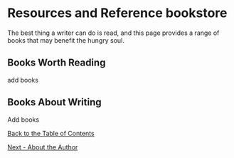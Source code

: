 # Resources and Reference bookstore

The best thing a writer can do is read, and this page provides a range of books that may benefit the hungry soul.

## Books Worth Reading

add books

## Books About Writing

Add books


[Back to the Table of Contents](/../../index.md)

[Next - About the Author](/AbouttheAuthor.md)
